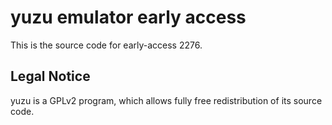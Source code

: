 yuzu emulator early access
=============

This is the source code for early-access 2276.

## Legal Notice

yuzu is a GPLv2 program, which allows fully free redistribution of its source code.